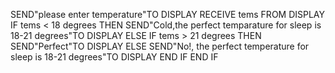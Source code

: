 SEND"please enter temperature"TO DISPLAY
RECEIVE tems FROM DISPLAY
IF tems < 18 degrees THEN
SEND"Cold,the perfect temparature for sleep is 18-21 degrees"TO DISPLAY
ELSE
IF tems > 21 degrees THEN
SEND"Perfect"TO DISPLAY
ELSE
SEND"No!, the perfect temperature for sleep is 18-21 degrees"TO DISPLAY
END IF
END IF
